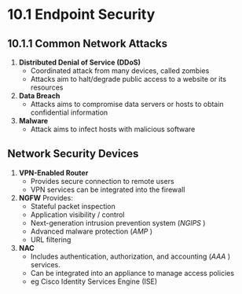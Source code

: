 # 10.1 Endpoint Security
## 10.1.1 Common Network Attacks
1. **Distributed Denial of Service (DDoS)**
	- Coordinated attack from many devices, called zombies
	- Attacks aim to halt/degrade public access to a website or its resources
2. **Data Breach**
	- Attacks aims to compromise data servers or hosts to obtain confidential information
3. **Malware**
	- Attack aims to infect hosts with malicious software

## Network Security Devices
1. **VPN-Enabled Router**
	- Provides secure connection to remote users
	- VPN services can be integrated into the firewall
2. **NGFW**
	Provides:
	- Stateful packet inspection
	- Application visibility / control
	- Next-generation intrusion prevention system (*NGIPS* )
	- Advanced malware protection (*AMP* )
	- URL filtering
3. **NAC**
	- Includes authentication, authorization, and accounting (*AAA* ) services.
	- Can be integrated into an appliance to manage access policies
	- eg Cisco Identity Services Engine (ISE)